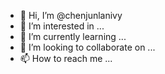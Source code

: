 - 👋 Hi, I’m @chenjunlanivy
- 👀 I’m interested in ...
- 🌱 I’m currently learning ...
- 💞️ I’m looking to collaborate on ...
- 📫 How to reach me ...

<!---
chenjunlanivy/chenjunlanivy is a ✨ special ✨ repository because its `README.md` (this file) appears on your GitHub profile.
You can click the Preview link to take a look at your changes.
--->

